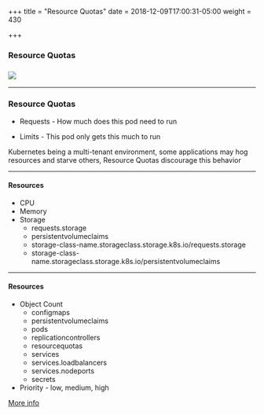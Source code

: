 +++
title = "Resource Quotas"
date = 2018-12-09T17:00:31-05:00
weight = 430

+++

### Resource Quotas

### ![](/louk8cnc-intro-k8s/images/kubernetes/rq.png) 

---

### Resource Quotas

* Requests - How much does this pod need to run

* Limits - This pod only gets this much to run

Kubernetes being a multi-tenant environment, some applications may hog resources and starve others, 
Resource Quotas discourage this behavior 

---

#### Resources

* CPU
* Memory
* Storage
   * requests.storage
   * persistentvolumeclaims
   * storage-class-name.storageclass.storage.k8s.io/requests.storage
   * storage-class-name.storageclass.storage.k8s.io/persistentvolumeclaims

---

#### Resources

* Object Count
   * configmaps
   * persistentvolumeclaims
   * pods
   * replicationcontrollers
   * resourcequotas
   * services
   * services.loadbalancers
   * services.nodeports
   * secrets
* Priority - low, medium, high


[More info](https://kubernetes.io/docs/tasks/administer-cluster/manage-resources/quota-memory-cpu-namespace/)
